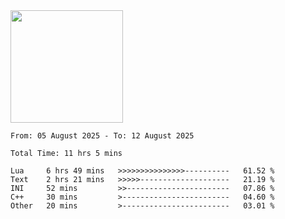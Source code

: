 <img height="180em" src="https://github-readme-stats-eight-theta.vercel.app/api?username=bkundev&show_icons=true&theme=radical&include_all_commits=true&count_private=true"/>
<!--START_SECTION:waka-->

```all_time
From: 05 August 2025 - To: 12 August 2025

Total Time: 11 hrs 5 mins

Lua     6 hrs 49 mins   >>>>>>>>>>>>>>>----------   61.52 %
Text    2 hrs 21 mins   >>>>>--------------------   21.19 %
INI     52 mins         >>-----------------------   07.86 %
C++     30 mins         >------------------------   04.60 %
Other   20 mins         >------------------------   03.01 %
```

<!--END_SECTION:waka-->
